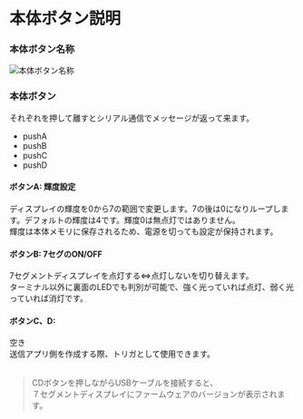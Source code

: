 # 本体ボタン説明

### 本体ボタン名称

![本体ボタン名称](https://github.com/bit-trade-one/AD7SGPR-SCWA/assets/85532743/7dcc07a0-161a-4ecf-a437-aaa76694579c)

### 本体ボタン

それぞれを押して離すとシリアル通信でメッセージが返って来ます。

- pushA
- pushB
- pushC
- pushD

#### ボタンA: 輝度設定

ディスプレイの輝度を0から7の範囲で変更します。7の後は0になりループします。デフォルトの輝度は4です。輝度0は無点灯ではありません。  
輝度は本体メモリに保存されるため、電源を切っても設定が保持されます。

#### ボタンB: 7セグのON/OFF

7セグメントディスプレイを点灯する⇔点灯しないを切り替えます。  
ターミナル以外に裏面のLEDでも判別が可能で、強く光っていれば点灯、弱く光っていれば消灯です。

#### ボタンC、D:

空き  
送信アプリ側を作成する際、トリガとして使用できます。  
<br>

> CDボタンを押しながらUSBケーブルを接続すると、  
> ７セグメントディスプレイにファームウェアのバージョンが表示されます。
